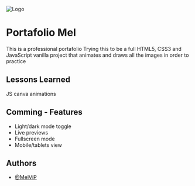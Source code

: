 
![Logo](./assets/logo.jpg)


# Portafolio Mel

This is a professional portafolio
Trying this to be a full HTML5, CSS3 and JavaScript vanilla project that animates and draws all the images in order to practice


## Lessons Learned

JS canva animations


## Comming - Features

- Light/dark mode toggle
- Live previews
- Fullscreen mode
- Mobile/tablets view


## Authors

- [@MelViP](https://www.github.com/MelViP)


